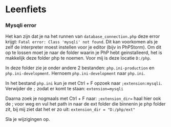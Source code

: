 # Leenfiets

### Mysqli error
Het kan zijn dat je na het runnen van `database_connection.php` deze error krijgt: `Fatal error: Class 'mysqli' not found`.
Dit kan voorkomen als je zelf de interpreter moest instellen voor je editor (bijv in PhPStorm).
Om dit op te lossen moet je naar de folder waarin je PhP hebt geinstalleerd, het is makkelijk deze folder php te noemen.
Voor mij is deze locatie `D:/php`. 

In deze folder zie je onder andere 2 bestanden:  `php.ini-production` en `php.ini-development`.
Hernoem `php.ini-development` naar `php.ini`.

In het bestand `php.ini` kun je met Ctrl + F opzoek naar `;extension:mysqli`.
Verwijder de `;` zodat er komt te staan: `extension=mysqli`

Daarna zoek je nogmaals met Ctrl + F naar: `;extension_dir=` haal hier ook de ; voor weg en vul het path in naar de ext
folder die binnenin je php folder zit, bij mij ziet dat het er zo uit: `extension_dir = "D:/php/ext"`

Sla je wijzigingen op.




